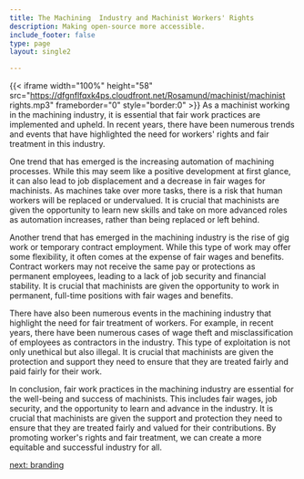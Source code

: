 ```yaml
---
title: The Machining  Industry and Machinist Workers' Rights
description: Making open-source more accessible.
include_footer: false
type: page
layout: single2

---
```



{{< iframe width="100%" height="58" src="https://dfgnflfqxk4ps.cloudfront.net/Rosamund/machinist/machinist rights.mp3" frameborder="0" style="border:0" >}}
As a machinist working in the machining industry, it is essential that fair work practices are implemented and upheld. In recent years, there have been numerous trends and events that have highlighted the need for workers' rights and fair treatment in this industry.

One trend that has emerged is the increasing automation of machining processes. While this may seem like a positive development at first glance, it can also lead to job displacement and a decrease in fair wages for machinists. As machines take over more tasks, there is a risk that human workers will be replaced or undervalued. It is crucial that machinists are given the opportunity to learn new skills and take on more advanced roles as automation increases, rather than being replaced or left behind.

Another trend that has emerged in the machining industry is the rise of gig work or temporary contract employment. While this type of work may offer some flexibility, it often comes at the expense of fair wages and benefits. Contract workers may not receive the same pay or protections as permanent employees, leading to a lack of job security and financial stability. It is crucial that machinists are given the opportunity to work in permanent, full-time positions with fair wages and benefits.

There have also been numerous events in the machining industry that highlight the need for fair treatment of workers. For example, in recent years, there have been numerous cases of wage theft and misclassification of employees as contractors in the industry. This type of exploitation is not only unethical but also illegal. It is crucial that machinists are given the protection and support they need to ensure that they are treated fairly and paid fairly for their work.

In conclusion, fair work practices in the machining industry are essential for the well-being and success of machinists. This includes fair wages, job security, and the opportunity to learn and advance in the industry. It is crucial that machinists are given the support and protection they need to ensure that they are treated fairly and valued for their contributions. By promoting worker's rights and fair treatment, we can create a more equitable and successful industry for all.


<a href="https://workdojos.com/machinist/branding">next: branding</a>
